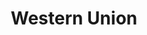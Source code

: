 ---
title: "Western Union"
url: /ciudad-autonoma-de-buenos-aires/western-union-adolfo-alsina/
shop: Allgemein
---